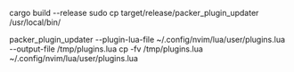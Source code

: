 cargo build --release
sudo cp target/release/packer_plugin_updater /usr/local/bin/ 

packer_plugin_updater --plugin-lua-file ~/.config/nvim/lua/user/plugins.lua --output-file /tmp/plugins.lua
cp -fv /tmp/plugins.lua ~/.config/nvim/lua/user/plugins.lua 
